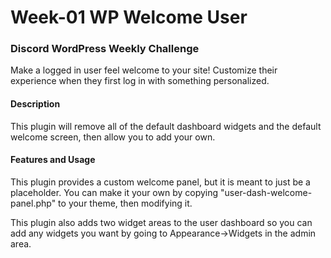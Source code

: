 # Week-01 WP Welcome User

### Discord WordPress Weekly Challenge

Make a logged in user feel welcome to your site! Customize their experience when they first log in with something personalized.


#### Description
This plugin will remove all of the default dashboard widgets and the default welcome screen, then allow you to add your own.

#### Features and Usage
This plugin provides a custom welcome panel, but it is meant to just be a placeholder. You can make it your own by copying "user-dash-welcome-panel.php" to your theme, then modifying it.

This plugin also adds two widget areas to the user dashboard so you can add any widgets you want by going to Appearance->Widgets in the admin area.